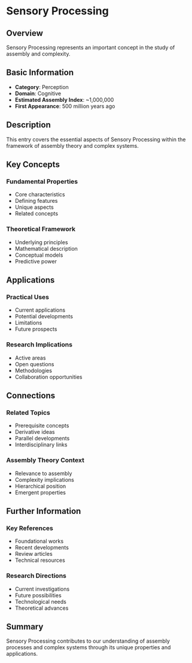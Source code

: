 # Sensory Processing

## Overview

Sensory Processing represents an important concept in the study of assembly and complexity.

## Basic Information

- **Category**: Perception
- **Domain**: Cognitive
- **Estimated Assembly Index**: ~1,000,000
- **First Appearance**: 500 million years ago

## Description

This entry covers the essential aspects of Sensory Processing within the framework of assembly theory and complex systems.

## Key Concepts

### Fundamental Properties
- Core characteristics
- Defining features
- Unique aspects
- Related concepts

### Theoretical Framework
- Underlying principles
- Mathematical description
- Conceptual models
- Predictive power

## Applications

### Practical Uses
- Current applications
- Potential developments
- Limitations
- Future prospects

### Research Implications
- Active areas
- Open questions
- Methodologies
- Collaboration opportunities

## Connections

### Related Topics
- Prerequisite concepts
- Derivative ideas
- Parallel developments
- Interdisciplinary links

### Assembly Theory Context
- Relevance to assembly
- Complexity implications
- Hierarchical position
- Emergent properties

## Further Information

### Key References
- Foundational works
- Recent developments
- Review articles
- Technical resources

### Research Directions
- Current investigations
- Future possibilities
- Technological needs
- Theoretical advances

## Summary

Sensory Processing contributes to our understanding of assembly processes and complex systems through its unique properties and applications.
